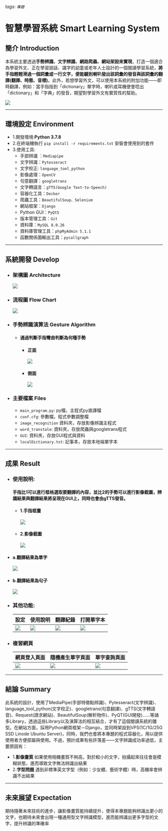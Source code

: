 ###### tags: `專題`
# 智慧學習系統 Smart Learning System

## 簡介 Introduction
本系統主要透過**手勢辨識、文字辨識、網路爬蟲、網站架設來實現**，打造一個適合為學習外文、正在學習說話、識字的幼童或老年人士設計的一個閱讀學習系統，**將手指輕輕滑過一個詞彙或一行文字，便能聽到喇叭發出該詞彙的發音與該詞彙的翻譯(翻譯、時態、音標)**。此外，若想學習外文，可以使用本系統的附加功能——即時翻譯，例如：當手指指到「dictionary」單字時，喇叭或耳機便會唸出「dictionary」和「字典」的發音，期望對學習外文有實質性的幫助。

![](https://i.imgur.com/6AFZYzn.jpg)

----------------------------------------

## 環境設定 Environment
- 1.開發環境:**Python 3.7.8**
- 2.在終端機執行 ```pip install -r requirements.txt``` 安裝會使用到的套件
- 3.使用工具:
    - 手部辨識 ：```Mediapipe```
    - 文字辨識：```Pytesseract```
    - 文字校正: ```language_tool_python```
    - 影像處理：```OpenCV```
    - 句意翻譯：```googletrans```
    - 文字轉語言：```gTTS(Google Text-to-Speech)```
    - 容器化工具：```Docker```
    - 爬蟲工具：```BeautifulSoup、Selenium``` 
    - 網站框架：```Django```
    - Python GUI：```PyQt5```
    - 版本管理工具：```Git```
    - 資料庫：```MySQL 8.0.26```
    - 資料庫管理工具：```phpMyAdmin 5.1.1```
    - 函數關係圖輸出工具：```pycallgraph```

----------------------------------------

## 系統開發 Develop
- ### 架構圖 Architecture
    ![](https://i.imgur.com/21JEcl9.jpg)

- ### 流程圖 Flow Chart
    ![](https://i.imgur.com/XdzdwdB.png)
    
- ### 手勢辨識演算法 Gesture Algorithm
    - #### **通過判斷手指彎曲判斷為何種手勢**
        - #### 正面
            ![](https://i.imgur.com/t9dasjc.png)
        - #### 側面
            ![](https://i.imgur.com/vIMCe2b.png)

- ### 主要檔案 Files
    * ```main_program.py```: py檔，主程式py直譯檔
    * ```conf.cfg```: 參數檔，程式參數調整檔
    * ```image_recognition``` 資料夾，存放影像辨識主程式
    * ```word_transtale```: 資料夾，存放爬蟲與googletrans程式
    * ```GUI```: 資料夾，存放GUI程式與資料
    * ```localDictionary.txt```: 記事本，存放本地端單字本

----------------------------------------

## 成果 Result
- ### 使用說明:
  #### 手指比1可以進行框格選取要翻譯的內容，並比2的手勢可以進行影像截圖，辨識結果與翻譯結果將呈現在GUI上，同時也會由gTTS發音。
    
    - #### 1.手指框畫
        ![](https://i.imgur.com/era666k.png)
    - #### 2.影像截圖
        ![](https://i.imgur.com/S3YpONX.png)
  
- #### a.翻譯結果為單字
    ![](https://i.imgur.com/ASuScYi.png)
- #### b.翻譯結果為句子
    ![](https://i.imgur.com/FIUjNVv.png)

- ### 其他功能:
    | 設定 | 使用說明 | 翻譯紀錄 | 打開單字本 |
    | -------- | -------- | -------- |-------- |
    |![](https://i.imgur.com/iopjm5q.png)| ![](https://i.imgur.com/R9Iw2eK.png) | ![](https://i.imgur.com/9P8lVT5.png) | ![](https://i.imgur.com/H5vZpja.png) |


- ### 複習網頁
    | 網頁登入頁面 | 隨機產生單字頁面 | 單字查詢頁面  |
    | -------- | -------- | -------- |
    |![](https://i.imgur.com/6QfkiVl.png)|![](https://i.imgur.com/pMVncRT.png)|![](https://i.imgur.com/wdvDOWA.png)
    
----------------------------------------

## 結論 Summary
此系統的設計，使用了MediaPipe(手部特徵點辨識)、Pytesseract(文字辨識)、language_tool_python(文字校正)、googletrans(句意翻譯)、gTTS(文字轉語音)、Request(請求網站)、BeautifulSoup(解析物件)、PyQT(GUI開發)……等諸多Library，透過這些Library以及演算法的相互結合，才有了這個閱讀系統的雛型。在網站方面，採用Python網頁框架－Django，並同時架設到VPS(1C/1G/25G SSD Linode Ubuntu Server)，同時，我們也會將本專題的程式容器化，用以提供使用者方便部屬與使用。不過，預計成果有些許落差——文字辨識成功率過低，主要原因有：
- 1.**影像畫質**
    如果使用相機畫質不夠高，對於較小的文字，拍攝起來往往會是模糊狀態，進而導致文字無法辨識出結果
- 2.**字型問題**
    遇到非標準英文字型（例如：少女體、藝術字體）時，高機率會辨識不出結果

----------------------------------------

## 未來展望 Expectation
期待隨著未來技術的進步，讓影像畫質能持續提升，使得本專題能夠辨識出更小的文字，也期待未來會出現一種通用型文字辨識模型，進而能辨識出更多字型的文字，提升辨識的準確率